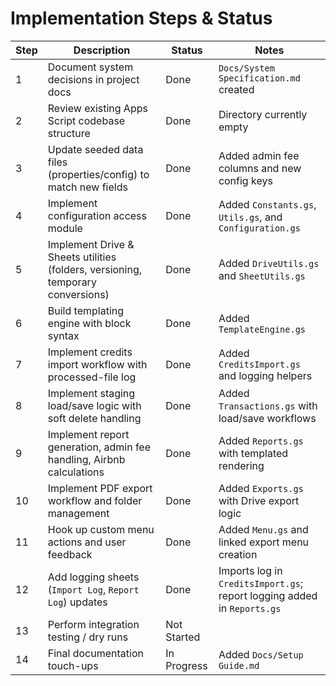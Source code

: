 # Implementation Steps & Status

| Step | Description | Status | Notes |
| --- | --- | --- | --- |
| 1 | Document system decisions in project docs | Done | `Docs/System Specification.md` created |
| 2 | Review existing Apps Script codebase structure | Done | Directory currently empty |
| 3 | Update seeded data files (properties/config) to match new fields | Done | Added admin fee columns and new config keys |
| 4 | Implement configuration access module | Done | Added `Constants.gs`, `Utils.gs`, and `Configuration.gs` |
| 5 | Implement Drive & Sheets utilities (folders, versioning, temporary conversions) | Done | Added `DriveUtils.gs` and `SheetUtils.gs` |
| 6 | Build templating engine with block syntax | Done | Added `TemplateEngine.gs` |
| 7 | Implement credits import workflow with processed-file log | Done | Added `CreditsImport.gs` and logging helpers |
| 8 | Implement staging load/save logic with soft delete handling | Done | Added `Transactions.gs` with load/save workflows |
| 9 | Implement report generation, admin fee handling, Airbnb calculations | Done | Added `Reports.gs` with templated rendering |
| 10 | Implement PDF export workflow and folder management | Done | Added `Exports.gs` with Drive export logic |
| 11 | Hook up custom menu actions and user feedback | Done | Added `Menu.gs` and linked export menu creation |
| 12 | Add logging sheets (`Import Log`, `Report Log`) updates | Done | Imports log in `CreditsImport.gs`; report logging added in `Reports.gs` |
| 13 | Perform integration testing / dry runs | Not Started | |
| 14 | Final documentation touch-ups | In Progress | Added `Docs/Setup Guide.md` |
